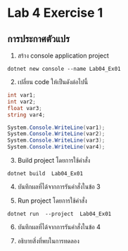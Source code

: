 # Lab 4 Exercise 1

## การประกาศตัวแปร


1. สร้าง console application project

```
dotnet new console --name Lab04_Ex01
```
2. เปลี่ยน code ให้เป็นดังต่อไปนี้

```cs
int var1;
int var2;
float var3;
string var4;

System.Console.WriteLine(var1);
System.Console.WriteLine(var2);
System.Console.WriteLine(var3);
System.Console.WriteLine(var4);
```

3. Build project โดยการใช้คำสั่ง

```
dotnet build  Lab04_Ex01
```

4. บันทึกผลที่ได้จากการรันคำสั่งในข้อ 3

5. Run project โดยการใช้คำสั่ง

```
dotnet run  --project  Lab04_Ex01
```

6. บันทึกผลที่ได้จากการรันคำสั่งในข้อ 4


7. อธิบายสิ่งที่พบในการทดลอง


